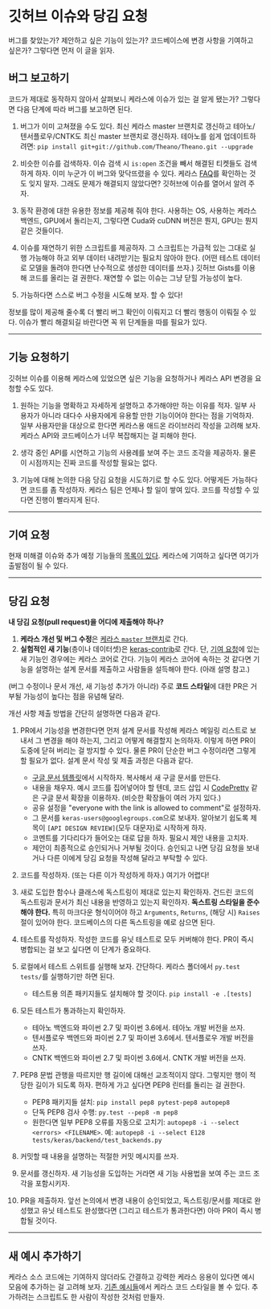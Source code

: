 # 깃허브 이슈와 당김 요청

버그를 찾았는가? 제안하고 싶은 기능이 있는가? 코드베이스에 변경 사항을 기여하고 싶은가? 그렇다면 먼저 이 글을 읽자.

## 버그 보고하기

코드가 제대로 동작하지 않아서 살펴보니 케라스에 이슈가 있는 걸 알게 됐는가? 그렇다면 다음 단계에 따라 버그를 보고하면 된다.

1. 버그가 이미 고쳐졌을 수도 있다. 최신 케라스 master 브랜치로 갱신하고 테아노/텐서플로우/CNTK도 최신 master 브랜치로 갱신하자.
테아노를 쉽게 업데이트하려면:  `pip install git+git://github.com/Theano/Theano.git --upgrade`

2. 비슷한 이슈를 검색하자. 이슈 검색 시 `is:open` 조건을 빼서 해결된 티켓들도 검색하게 하자. 이미 누군가 이 버그와 맞닥뜨렸을 수 있다. 케라스 [FAQ](http://keras.io/faq/)를 확인하는 것도 잊지 말자. 그래도 문제가 해결되지 않았다면? 깃허브에 이슈를 열어서 알려 주자.

3. 동작 환경에 대한 유용한 정보를 제공해 줘야 한다. 사용하는 OS, 사용하는 케라스 백엔드, GPU에서 돌리는지, 그렇다면 Cuda와 cuDNN 버전은 뭔지, GPU는 뭔지 같은 것들이다.

4. 이슈를 재연하기 위한 스크립트를 제공하자. 그 스크립트는 가급적 있는 그대로 실행 가능해야 하고 외부 데이터 내려받기는 필요치 않아야 한다. (어떤 테스트 데이터로 모델을 돌려야 한다면 난수적으로 생성한 데이터를 쓰자.) 깃허브 Gists를 이용해 코드를 올리는 걸 권한다. 재연할 수 없는 이슈는 그냥 닫힐 가능성이 높다.

5. 가능하다면 스스로 버그 수정을 시도해 보자. 할 수 있다!

정보를 많이 제공해 줄수록 더 빨리 버그 확인이 이뤄지고 더 빨리 행동이 이뤄질 수 있다. 이슈가 빨리 해결되길 바란다면 꼭 위 단계들을 따를 필요가 있다.

---

## 기능 요청하기

깃허브 이슈를 이용해 케라스에 있었으면 싶은 기능을 요청하거나 케라스 API 변경을 요청할 수도 있다.

1. 원하는 기능을 명확하고 자세하게 설명하고 추가해야만 하는 이유를 적자. 일부 사용자가 아니라 대다수 사용자에게 유용할 만한 기능이어야 한다는 점을 기억하자. 일부 사용자만을 대상으로 한다면 케라스용 애드온 라이브러리 작성을 고려해 보자. 케라스 API와 코드베이스가 너무 복잡해지는 걸 피해야 한다.

2. 생각 중인 API를 시연하고 기능의 사용례를 보여 주는 코드 조각을 제공하자. 물론 이 시점까지는 진짜 코드를 작성할 필요는 없다.

3. 기능에 대해 논의한 다음 당김 요청을 시도하기로 할 수도 있다. 어떻게든 가능하다면 코드를 좀 작성하자. 케라스 팀은 언제나 할 일이 쌓여 있다. 코드를 작성할 수 있다면 진행이 빨라지게 된다.


---

## 기여 요청

현재 미해결 이슈와 추가 예정 기능들의 [목록이 있다](https://github.com/keras-team/keras/projects/1). 케라스에 기여하고 싶다면 여기가 출발점이 될 수 있다.


---

## 당김 요청

**내 당김 요청(pull request)을 어디에 제출해야 하나?**

1. **케라스 개선 및 버그 수정**은 [케라스 `master` 브랜치](https://github.com/keras-team/keras/tree/master)로 간다.
2. **실험적인 새 기능**(층이나 데이터셋)은 [keras-contrib](https://github.com/farizrahman4u/keras-contrib)로 간다. 단, [기여 요청](https://github.com/keras-team/keras/projects/1)에 있는 새 기능인 경우에는 케라스 코어로 간다. 기능이 케라스 코어에 속하는 것 같다면 기능을 설명하는 설계 문서를 제출하고 사람들을 설득해야 한다. (아래 설명 참고.)

(버그 수정이나 문서 개선, 새 기능성 추가가 아니라) 주로 **코드 스타일**에 대한 PR은 거부될 가능성이 높다는 점을 유념해 달라.

개선 사항 제출 방법을 간단히 설명하면 다음과 같다.

1. PR에서 기능성을 변경한다면 먼저 설계 문서를 작성해 케라스 메일링 리스트로 보내서 그 변경을 해야 하는지, 그리고 어떻게 해결할지 논의하자. 이렇게 하면 PR이 도중에 닫혀 버리는 걸 방지할 수 있다. 물론 PR이 단순한 버그 수정이라면 그렇게 할 필요가 없다. 설계 문서 작성 및 제출 과정은 다음과 같다.
    - [구글 문서 템플릿](https://docs.google.com/document/d/1ZXNfce77LDW9tFAj6U5ctaJmI5mT7CQXOFMEAZo-mAA/edit#)에서 시작하자. 복사해서 새 구글 문서를 만든다.
    - 내용을 채우자. 예시 코드를 집어넣어야 할 텐데, 코드 삽입 시 [CodePretty](https://chrome.google.com/webstore/detail/code-pretty/igjbncgfgnfpbnifnnlcmjfbnidkndnh?hl=en) 같은 구글 문서 확장을 이용하자. (비슷한 확장들이 여러 가지 있다.)
    - 공유 설정을 "everyone with the link is allowed to comment"로 설정하자.
    - 그 문서를 `keras-users@googlegroups.com`으로 보내자. 알아보기 쉽도록 제목이 `[API DESIGN REVIEW]`(모두 대문자)로 시작하게 하자.
    - 코멘트를 기다리다가 들어오는 대로 답을 하자. 필요시 제안 내용을 고치자.
    - 제안이 최종적으로 승인되거나 거부될 것이다. 승인되고 나면 당김 요청을 보내거나 다른 이에게 당김 요청을 작성해 달라고 부탁할 수 있다.


2. 코드를 작성하자. (또는 다른 이가 작성하게 하자.) 여기가 어렵다!

3. 새로 도입한 함수나 클래스에 독스트링이 제대로 있는지 확인하자. 건드린 코드의 독스트링과 문서가 최신 내용을 반영하고 있는지 확인하자. **독스트링 스타일을 준수해야 한다.** 특히 마크다운 형식이어야 하고 `Arguments`, `Returns`, (해당 시) `Raises` 절이 있어야 한다. 코드베이스의 다른 독스트링을 예로 삼으면 된다.

4. 테스트를 작성하자. 작성한 코드를 유닛 테스트로 모두 커버해야 한다. PR이 즉시 병합되는 걸 보고 싶다면 이 단계가 중요하다.

5. 로컬에서 테스트 스위트를 실행해 보자. 간단하다. 케라스 폴더에서 `py.test tests/`를 실행하기만 하면 된다.
    - 테스트용 의존 패키지들도 설치해야 할 것이다. `pip install -e .[tests]`

6. 모든 테스트가 통과하는지 확인하자.
    - 테아노 백엔드와 파이썬 2.7 및 파이썬 3.6에서. 테아노 개발 버전을 쓰자.
    - 텐서플로우 백엔드와 파이썬 2.7 및 파이썬 3.6에서. 텐서플로우 개발 버전을 쓰자.
    - CNTK 백엔드와 파이썬 2.7 및 파이썬 3.6에서. CNTK 개발 버전을 쓰자.

7. PEP8 문법 관행을 따르지만 행 길이에 대해선 교조적이지 않다. 그렇지만 행이 적당한 길이가 되도록 하자. 편하게 가고 싶다면 PEP8 린터를 돌리는 걸 권한다.
    - PEP8 패키지들 설치: `pip install pep8 pytest-pep8 autopep8`
    - 단독 PEP8 검사 수행: `py.test --pep8 -m pep8`
    - 원한다면 일부 PEP8 오류를 자동으로 고치기: `autopep8 -i --select <errors> <FILENAME>`. 예: `autopep8 -i --select E128 tests/keras/backend/test_backends.py`

8. 커밋할 때 내용을 설명하는 적절한 커밋 메시지를 쓰자.

9. 문서를 갱신하자. 새 기능성을 도입하는 거라면 새 기능 사용법을 보여 주는 코드 조각을 포함시키자.

10. PR을 제출하자. 앞선 논의에서 변경 내용이 승인되었고, 독스트링/문서를 제대로 완성했고 유닛 테스트도 완성했다면 (그리고 테스트가 통과한다면) 아마 PR이 즉시 병합될 것이다.

---

## 새 예시 추가하기

케라스 소스 코드에는 기여하지 않더라도 간결하고 강력한 케라스 응용이 있다면 예시 모음에 추가하는 걸 고려해 보자. [기존 예시들](https://github.com/keras-team/keras/tree/master/examples)에서 케라스 코드 스타일을 볼 수 있다. 추가하려는 스크립트도 한 사람이 작성한 것처럼 만들자.

